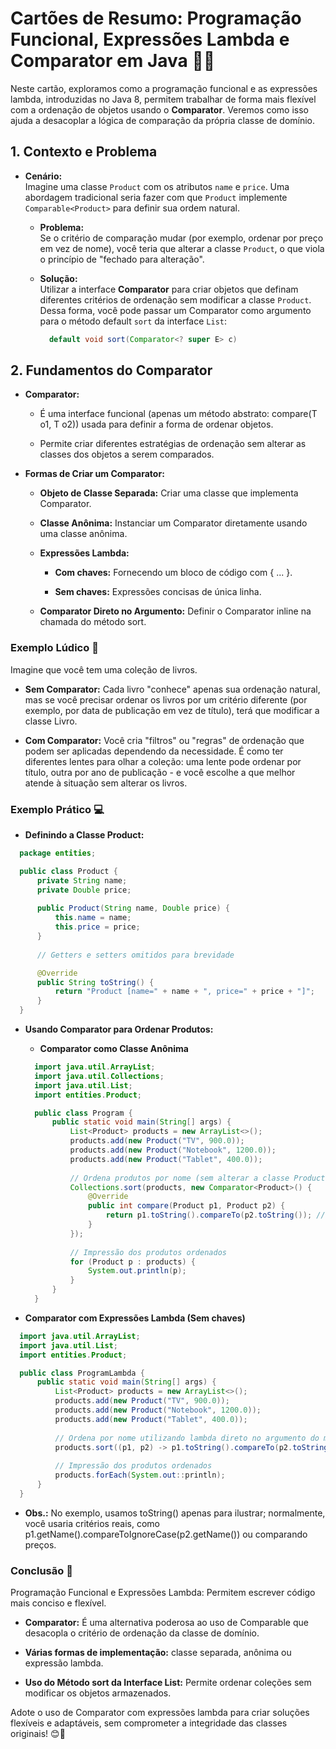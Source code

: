 # Cartões de Resumo: Programação Funcional, Expressões Lambda e Comparator em Java 🚀🔧

  Neste cartão, exploramos como a programação funcional e as expressões lambda, introduzidas no Java 8, permitem trabalhar de forma mais flexível com a ordenação de objetos usando o **Comparator**. Veremos como isso ajuda a desacoplar a lógica de comparação da própria classe de domínio.


## 1. Contexto e Problema

  - **Cenário:**  
    Imagine uma classe `Product` com os atributos `name` e `price`. Uma abordagem tradicional seria fazer com que `Product` implemente `Comparable<Product>` para definir sua ordem natural.


    - **Problema:**  
      Se o critério de comparação mudar (por exemplo, ordenar por preço em vez de nome), você teria que alterar a classe `Product`, o que viola o princípio de "fechado para alteração".


    - **Solução:**  
      Utilizar a interface **Comparator** para criar objetos que definam diferentes critérios de ordenação sem modificar a classe `Product`. Dessa forma, você pode passar um Comparator como argumento para o método default `sort` da interface `List`:


      ```java
        default void sort(Comparator<? super E> c)
      ```


## 2. Fundamentos do Comparator

  - **Comparator:**


    - É uma interface funcional (apenas um método abstrato: compare(T o1, T o2)) usada para definir a forma de ordenar objetos.


    - Permite criar diferentes estratégias de ordenação sem alterar as classes dos objetos a serem comparados.



  - **Formas de Criar um Comparator:**


    - **Objeto de Classe Separada:** Criar uma classe que implementa Comparator<Product>.


    - **Classe Anônima:** Instanciar um Comparator diretamente usando uma classe anônima.



    - **Expressões Lambda:**


      - **Com chaves:** Fornecendo um bloco de código com { ... }.


      - **Sem chaves:** Expressões concisas de única linha.


    - **Comparator Direto no Argumento:** Definir o Comparator inline na chamada do método sort.



### Exemplo Lúdico 🎲

  Imagine que você tem uma coleção de livros.


  - **Sem Comparator:** Cada livro "conhece" apenas sua ordenação natural, mas se você precisar ordenar os livros por um critério diferente (por exemplo, por data de publicação em vez de título), terá que modificar a classe Livro.


  - **Com Comparator:** Você cria "filtros" ou "regras" de ordenação que podem ser aplicadas dependendo da necessidade. É como ter diferentes lentes para olhar a coleção: uma lente pode ordenar por título, outra por ano de publicação - e você escolhe a que melhor atende à situação sem alterar os livros.



### Exemplo Prático 💻

  - **Definindo a Classe Product:**


  ```java
    package entities;

    public class Product {
        private String name;
        private Double price;
        
        public Product(String name, Double price) {
            this.name = name;
            this.price = price;
        }
        
        // Getters e setters omitidos para brevidade

        @Override
        public String toString() {
            return "Product [name=" + name + ", price=" + price + "]";
        }
    }
  ```


  - **Usando Comparator para Ordenar Produtos:**


    - **Comparator como Classe Anônima**


    ```java
      import java.util.ArrayList;
      import java.util.Collections;
      import java.util.List;
      import entities.Product;

      public class Program {
          public static void main(String[] args) {
              List<Product> products = new ArrayList<>();
              products.add(new Product("TV", 900.0));
              products.add(new Product("Notebook", 1200.0));
              products.add(new Product("Tablet", 400.0));
              
              // Ordena produtos por nome (sem alterar a classe Product) usando Comparator (classe anônima)
              Collections.sort(products, new Comparator<Product>() {
                  @Override
                  public int compare(Product p1, Product p2) {
                      return p1.toString().compareTo(p2.toString()); // exemplo simples
                  }
              });
              
              // Impressão dos produtos ordenados
              for (Product p : products) {
                  System.out.println(p);
              }
          }
      }
    ```


  - **Comparator com Expressões Lambda (Sem chaves)**


  ```java
    import java.util.ArrayList;
    import java.util.List;
    import entities.Product;

    public class ProgramLambda {
        public static void main(String[] args) {
            List<Product> products = new ArrayList<>();
            products.add(new Product("TV", 900.0));
            products.add(new Product("Notebook", 1200.0));
            products.add(new Product("Tablet", 400.0));
            
            // Ordena por nome utilizando lambda direto no argumento do método sort
            products.sort((p1, p2) -> p1.toString().compareTo(p2.toString()));
            
            // Impressão dos produtos ordenados
            products.forEach(System.out::println);
        }
    }
  ```


  - **Obs.:** No exemplo, usamos toString() apenas para ilustrar; normalmente, você usaria critérios reais, como p1.getName().compareToIgnoreCase(p2.getName()) ou comparando preços.


### Conclusão 🏁

  Programação Funcional e Expressões Lambda: Permitem escrever código mais conciso e flexível.


  - **Comparator:** É uma alternativa poderosa ao uso de Comparable que desacopla o critério de ordenação da classe de domínio.


  - **Várias formas de implementação:** classe separada, anônima ou expressão lambda.


  - **Uso do Método sort da Interface List:** Permite ordenar coleções sem modificar os objetos armazenados.


Adote o uso de Comparator com expressões lambda para criar soluções flexíveis e adaptáveis, sem comprometer a integridade das classes originais! 😊🚀